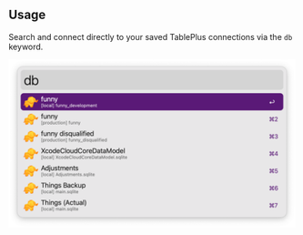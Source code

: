 ## Usage

Search and connect directly to your saved TablePlus connections via the `db` keyword.

![Showing datbase connections](images/db.png)
